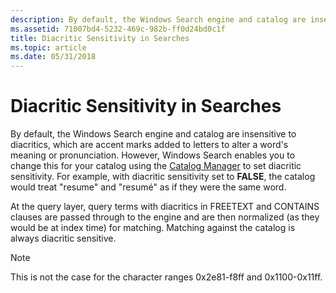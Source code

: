 ```yaml
---
description: By default, the Windows Search engine and catalog are insensitive to diacritics, which are accent marks added to letters to alter a word's meaning or pronunciation.
ms.assetid: 71007bd4-5232-469c-982b-ff0d24bd0c1f
title: Diacritic Sensitivity in Searches
ms.topic: article
ms.date: 05/31/2018
---
```


# Diacritic Sensitivity in Searches

By default, the Windows Search engine and catalog are insensitive to diacritics, which are accent marks added to letters to alter a word's meaning or pronunciation. However, Windows Search enables you to change this for your catalog using the [Catalog Manager](-search-3x-wds-mngidx-catalog-manager.md) to set diacritic sensitivity. For example, with diacritic sensitivity set to **FALSE**, the catalog would treat "resume" and "resumé" as if they were the same word.

At the query layer, query terms with diacritics in FREETEXT and CONTAINS clauses are passed through to the engine and are then normalized (as they would be at index time) for matching. Matching against the catalog is always diacritic sensitive.

> [!Note]  
> This is not the case for the character ranges 0x2e81-f8ff and 0x1100-0x11ff.

 

 

 



